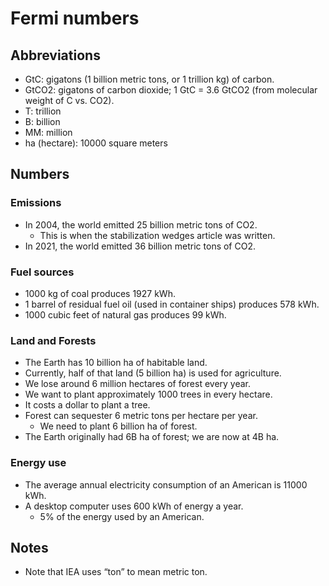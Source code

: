 # Fermi numbers

## Abbreviations
- GtC: gigatons (1 billion metric tons, or 1 trillion kg) of carbon.
- GtCO2: gigatons of carbon dioxide; 1 GtC = 3.6 GtCO2 (from molecular weight of C vs. CO2).
- T: trillion
- B: billion
- MM: million
- ha (hectare): 10000 square meters

## Numbers

### Emissions
- In 2004, the world emitted 25 billion metric tons of CO2.
  - This is when the stabilization wedges article was written.
- In 2021, the world emitted 36 billion metric tons of CO2.

### Fuel sources
- 1000 kg of coal produces 1927 kWh.
- 1 barrel of residual fuel oil (used in container ships) produces 578 kWh.
- 1000 cubic feet of natural gas produces 99 kWh.

### Land and Forests
- The Earth has 10 billion ha of habitable land.
- Currently, half of that land (5 billion ha) is used for agriculture.
- We lose around 6 million hectares of forest every year.
- We want to plant approximately 1000 trees in every hectare.
- It costs a dollar to plant a tree.
- Forest can sequester 6 metric tons per hectare per year.
  - We need to plant 6 billion ha of forest.
- The Earth originally had 6B ha of forest; we are now at 4B ha.

### Energy use
- The average annual electricity consumption of an American is 11000 kWh.
- A desktop computer uses 600 kWh of energy a year.
  - 5% of the energy used by an American.

## Notes
* Note that IEA uses &ldquo;ton&rdquo; to mean metric ton.
